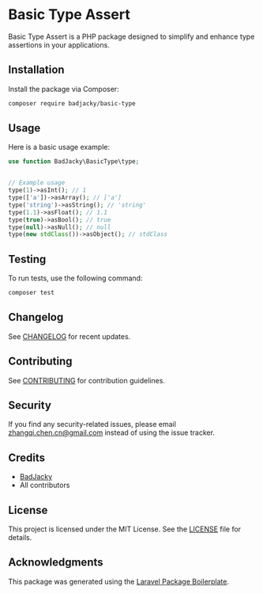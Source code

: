 
# Basic Type Assert

Basic Type Assert is a PHP package designed to simplify and enhance type assertions in your applications.

## Installation

Install the package via Composer:

```bash
composer require badjacky/basic-type
```

## Usage

Here is a basic usage example:

```php
use function BadJacky\BasicType\type;


// Example usage
type(1)->asInt(); // 1
type(['a'])->asArray(); // ['a']
type('string')->asString(); // 'string'
type(1.1)->asFloat(); // 1.1
type(true)->asBool(); // true
type(null)->asNull(); // null
type(new stdClass())->asObject(); // stdClass

```

## Testing

To run tests, use the following command:

```bash
composer test
```

## Changelog

See [CHANGELOG](CHANGELOG.md) for recent updates.

## Contributing

See [CONTRIBUTING](CONTRIBUTING.md) for contribution guidelines.

## Security

If you find any security-related issues, please email zhangqi.chen.cn@gmail.com instead of using the issue tracker.

## Credits

- [BadJacky](https://github.com/BadJacky)
- All contributors

## License

This project is licensed under the MIT License. See the [LICENSE](LICENSE.md) file for details.

## Acknowledgments

This package was generated using the [Laravel Package Boilerplate](https://laravelpackageboilerplate.com).
